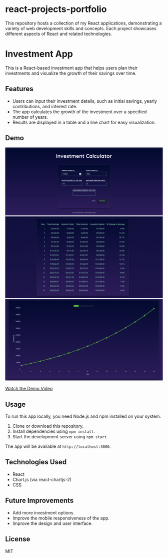 # react-projects-portfolio
This repository hosts a collection of my React applications, demonstrating a variety of web development skills and concepts. Each project showcases different aspects of React and related technologies.

# Investment App

This is a React-based investment app that helps users plan their investments and visualize the growth of their savings over time.

## Features

- Users can input their investment details, such as initial savings, yearly contributions, and interest rate.
- The app calculates the growth of the investment over a specified number of years.
- Results are displayed in a table and a line chart for easy visualization.

## Demo

![Screenshot of My App](./React%20Investment%20Calculator%20App/Appscreenshot.png)
![Screenshot of My App](./React%20Investment%20Calculator%20App/Appscreenshot1.png)
![Screenshot of My App](./React%20Investment%20Calculator%20App/Appscreenshot2.png)




[Watch the Demo Video](https://youtu.be/your-video-id)

## Usage

To run this app locally, you need Node.js and npm installed on your system. 

1. Clone or download this repository.
2. Install dependencies using `npm install`.
3. Start the development server using `npm start`.

The app will be available at `http://localhost:3000`.

## Technologies Used

- React
- Chart.js (via react-chartjs-2)
- CSS

## Future Improvements

- Add more investment options.
- Improve the mobile responsiveness of the app.
- Improve the design and user interface.

## License

MIT

